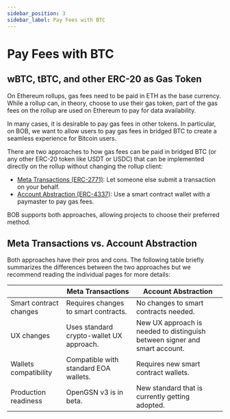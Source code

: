 ```yaml
---
sidebar_position: 3
sidebar_label: Pay Fees with BTC
---
```


# Pay Fees with BTC

## wBTC, tBTC, and other ERC-20 as Gas Token

On Ethereum rollups, gas fees need to be paid in ETH as the base currency. While a rollup can, in theory, choose to use their gas token, part of the gas fees on the rollup are used on Ethereum to pay for data availability.

In many cases, it is desirable to pay gas fees in other tokens. In particular, on BOB, we want to allow users to pay gas fees in bridged BTC to create a seamless experience for Bitcoin users.

There are two approaches to how gas fees can be paid in bridged BTC (or any other ERC-20 token like USDT or USDC) that can be implemented directly on the rollup without changing the rollup client:

- [Meta Transactions (ERC-2771)](meta-transactions): Let someone else submit a transaction on your behalf.
- [Account Abstraction (ERC-4337)](account-abstraction): Use a smart contract wallet with a paymaster to pay gas fees.

BOB supports both approaches, allowing projects to choose their preferred method.

## Meta Transactions vs. Account Abstraction

Both approaches have their pros and cons. The following table briefly summarizes the differences between the two approaches but we recommend reading the individual pages for more details:

|                        | Meta Transactions                        | Account Abstraction                                                        |
| ---------------------- | ---------------------------------------- | -------------------------------------------------------------------------- |
| Smart contract changes | Requires changes to smart contracts.     | No changes to smart contracts needed.                                      |
| UX changes             | Uses standard crypto-wallet UX approach. | New UX approach is needed to distinguish between signer and smart account. |
| Wallets compatibility  | Compatible with standard EOA wallets.    | Requires new smart contract wallets.                                       |
| Production readiness   | OpenGSN v3 is in beta.                   | New standard that is currently getting adopted.                            |

